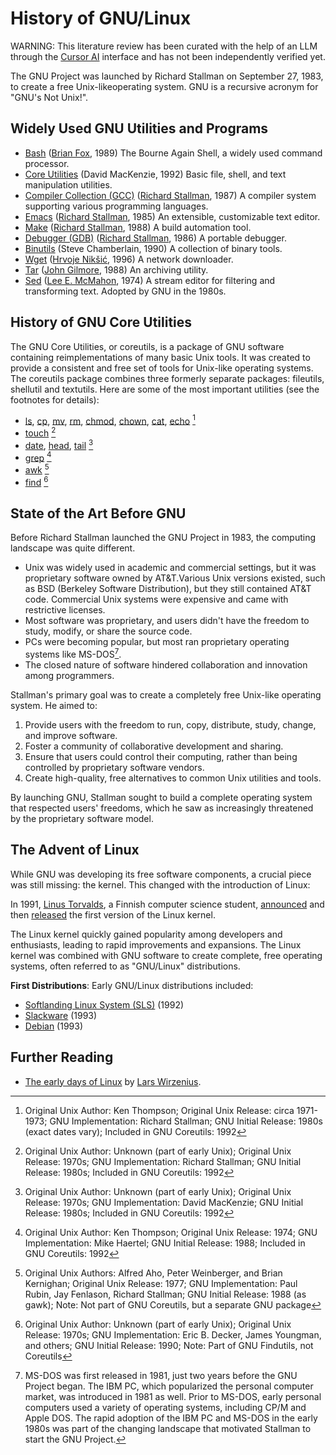  # History of GNU/Linux 

WARNING: This literature review has been curated with the help of an LLM through the [Cursor AI](https://www.cursor.com/) interface and has not been independently verified yet.

The GNU Project was launched by Richard Stallman on September 27, 1983, to create a free Unix-likeoperating system. GNU is a recursive acronym for "GNU's Not Unix!".
## Widely Used GNU Utilities and Programs

- [Bash](https://en.wikipedia.org/wiki/Bash_(Unix_shell)) ([Brian Fox](https://en.wikipedia.org/wiki/Brian_Fox_(computer_programmer)), 1989) The Bourne Again Shell, a widely used command processor.
- [Core Utilities](https://en.wikipedia.org/wiki/GNU_Core_Utilities) (David MacKenzie, 1992) Basic file, shell, and text manipulation utilities.
- [Compiler Collection (GCC)](https://en.wikipedia.org/wiki/GNU_Compiler_Collection) ([Richard Stallman](https://en.wikipedia.org/wiki/Richard_Stallman), 1987) A compiler system supporting various programming languages.
- [Emacs](https://en.wikipedia.org/wiki/GNU_Emacs) ([Richard Stallman](https://en.wikipedia.org/wiki/Richard_Stallman), 1985) An extensible, customizable text editor.
- [Make](https://en.wikipedia.org/wiki/Make_(software)#GNU_Make) ([Richard Stallman](https://en.wikipedia.org/wiki/Richard_Stallman), 1988) A build automation tool.
- [Debugger (GDB)](https://en.wikipedia.org/wiki/GNU_Debugger) ([Richard Stallman](https://en.wikipedia.org/wiki/Richard_Stallman), 1986) A portable debugger.
- [Binutils](https://en.wikipedia.org/wiki/GNU_Binutils) (Steve Chamberlain, 1990) A collection of binary tools.
- [Wget](https://en.wikipedia.org/wiki/Wget) ([Hrvoje Nikšić](https://en.wikipedia.org/wiki/Hrvoje_Nik%C5%A1i%C4%87), 1996) A network downloader.
- [Tar](https://en.wikipedia.org/wiki/Tar_(computing)) ([John Gilmore](https://en.wikipedia.org/wiki/John_Gilmore_(activist)), 1988) An archiving utility.
- [Sed](https://en.wikipedia.org/wiki/Sed) ([Lee E. McMahon](https://en.wikipedia.org/wiki/Lee_E._McMahon), 1974) A stream editor for filtering and transforming text. Adopted by GNU in the 1980s.

## History of GNU Core Utilities

The GNU Core Utilities, or coreutils, is a package of GNU software containing reimplementations of many basic Unix tools. It was created to provide a consistent and free set of tools for Unix-like operating systems. The coreutils package combines three formerly separate packages: fileutils, shellutil and textutils. Here are some of the most important utilities (see the footnotes for details):

- [ls](https://en.wikipedia.org/wiki/Ls), [cp](https://en.wikipedia.org/wiki/Cp_(Unix)), [mv](https://en.wikipedia.org/wiki/Mv), [rm](https://en.wikipedia.org/wiki/Rm_(Unix)), [chmod](https://en.wikipedia.org/wiki/Chmod), [chown](https://en.wikipedia.org/wiki/Chown), [cat](https://en.wikipedia.org/wiki/Cat_(Unix)), [echo](https://en.wikipedia.org/wiki/Echo_(command)) [^1]
- [touch](https://en.wikipedia.org/wiki/Touch_(command)) [^2]
- [date](https://en.wikipedia.org/wiki/Date_(Unix)), [head](https://en.wikipedia.org/wiki/Head_(Unix)), [tail](https://en.wikipedia.org/wiki/Tail_(Unix)) [^3]
- [grep](https://en.wikipedia.org/wiki/Grep) [^4]
- [awk](https://en.wikipedia.org/wiki/AWK) [^5]
- [find](https://en.wikipedia.org/wiki/Find_(Unix)) [^6]

[^1]: Original Unix Author: Ken Thompson; Original Unix Release: circa 1971-1973; GNU Implementation: Richard Stallman; GNU Initial Release: 1980s (exact dates vary); Included in GNU Coreutils: 1992

[^2]: Original Unix Author: Unknown (part of early Unix); Original Unix Release: 1970s; GNU Implementation: Richard Stallman; GNU Initial Release: 1980s; Included in GNU Coreutils: 1992

[^3]: Original Unix Author: Unknown (part of early Unix); Original Unix Release: 1970s; GNU Implementation: David MacKenzie; GNU Initial Release: 1980s; Included in GNU Coreutils: 1992

[^4]: Original Unix Author: Ken Thompson; Original Unix Release: 1974; GNU Implementation: Mike Haertel; GNU Initial Release: 1988; Included in GNU Coreutils: 1992

[^5]: Original Unix Authors: Alfred Aho, Peter Weinberger, and Brian Kernighan; Original Unix Release: 1977; GNU Implementation: Paul Rubin, Jay Fenlason, Richard Stallman; GNU Initial Release: 1988 (as gawk); Note: Not part of GNU Coreutils, but a separate GNU package

[^6]: Original Unix Author: Unknown (part of early Unix); Original Unix Release: 1970s; GNU Implementation: Eric B. Decker, James Youngman, and others; GNU Initial Release: 1990; Note: Part of GNU Findutils, not Coreutils

## State of the Art Before GNU

Before Richard Stallman launched the GNU Project in 1983, the computing landscape was quite different.
- Unix was widely used in academic and commercial settings, but it was proprietary software owned by AT&T.Various Unix versions existed, such as BSD (Berkeley Software Distribution), but they still contained AT&T code. Commercial Unix systems were expensive and came with restrictive licenses.
- Most software was proprietary, and users didn't have the freedom to study, modify, or share the source code.
- PCs were becoming popular, but most ran proprietary operating systems like MS-DOS[^msdos].
- The closed nature of software hindered collaboration and innovation among programmers.

[^msdos]: MS-DOS was first released in 1981, just two years before the GNU Project began. The IBM PC, which popularized the personal computer market, was introduced in 1981 as well. Prior to MS-DOS, early personal computers used a variety of operating systems, including CP/M and Apple DOS. The rapid adoption of the IBM PC and MS-DOS in the early 1980s was part of the changing landscape that motivated Stallman to start the GNU Project.

Stallman's primary goal was to create a completely free Unix-like operating system. He aimed to:

1. Provide users with the freedom to run, copy, distribute, study, change, and improve software.
2. Foster a community of collaborative development and sharing.
3. Ensure that users could control their computing, rather than being controlled by proprietary software vendors.
4. Create high-quality, free alternatives to common Unix utilities and tools.

By launching GNU, Stallman sought to build a complete operating system that respected users' freedoms, which he saw as increasingly threatened by the proprietary software model.

## The Advent of Linux

While GNU was developing its free software components, a crucial piece was still missing: the kernel. This changed with the introduction of Linux:

In 1991, [Linus Torvalds](https://en.wikipedia.org/wiki/Linus_Torvalds), a Finnish computer science student, [announced](https://groups.google.com/g/comp.os.minix/c/dlNtH7RRrGA/m/SwRavCzVE7gJ) and then [released](https://mirrors.edge.kernel.org/pub/linux/kernel/Historic/old-versions/RELNOTES-0.01) the first version of the Linux kernel.

The Linux kernel quickly gained popularity among developers and enthusiasts, leading to rapid improvements and expansions. The Linux kernel was combined with GNU software to create complete, free operating systems, often referred to as "GNU/Linux" distributions.

**First Distributions**: Early GNU/Linux distributions included:
   - [Softlanding Linux System (SLS)](https://en.wikipedia.org/wiki/Softlanding_Linux_System) (1992)
   - [Slackware](https://en.wikipedia.org/wiki/Slackware) (1993)
   - [Debian](https://en.wikipedia.org/wiki/Debian) (1993)

## Further Reading

- [The early days of Linux](https://lwn.net/Articles/928581/) by [Lars Wirzenius](https://hackerhistory.com/podcast/the-history-of-lars-wirzenius/).